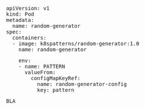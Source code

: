 
<pre class="file" data-filename="pod.yaml" data-target="replace">apiVersion: v1
kind: Pod
metadata:
  name: random-generator
spec:
  containers:
  - image: k8spatterns/random-generator:1.0
    name: random-generator
</pre>



<pre class="file" data-filename="pod.yaml" data-target="append">    env:
    - name: PATTERN
      valueFrom:
        configMapKeyRef:
          name: random-generator-config
          key: pattern
</pre>


<pre class="file" data-filename="pod.yaml" data-target="regexPATTERN">BLA</pre>
